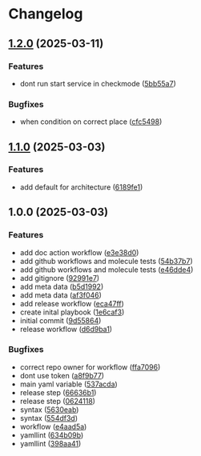# Changelog

## [1.2.0](https://github.com/cloudpunks/ansible-amazon-ssm-agent/compare/v1.1.0...v1.2.0) (2025-03-11)


### Features

* dont run start service in checkmode ([5bb55a7](https://github.com/cloudpunks/ansible-amazon-ssm-agent/commit/5bb55a7c60636a6d9e388a5962ed89f32a8b0b55))


### Bugfixes

* when condition on correct place ([cfc5498](https://github.com/cloudpunks/ansible-amazon-ssm-agent/commit/cfc549885ce114b43f7182e6ab7dfcef9d2347cb))

## [1.1.0](https://github.com/cloudpunks/ansible-amazon-ssm-agent/compare/v1.0.0...v1.1.0) (2025-03-03)


### Features

* add default for architecture ([6189fe1](https://github.com/cloudpunks/ansible-amazon-ssm-agent/commit/6189fe18e8ef3cc40ed53b68be7b70c5b02ece67))

## 1.0.0 (2025-03-03)


### Features

* add doc action workflow ([e3e38d0](https://github.com/cloudpunks/ansible-amazon-ssm-agent/commit/e3e38d0b10190b306c191ab8da61f6dc9515c48b))
* add github workflows and molecule tests ([54b37b7](https://github.com/cloudpunks/ansible-amazon-ssm-agent/commit/54b37b7ba9e062398382cad6020667285ed564d4))
* add github workflows and molecule tests ([e46dde4](https://github.com/cloudpunks/ansible-amazon-ssm-agent/commit/e46dde4bc7226fbb88ec30730c6fad4401371e06))
* add gitignore ([92991e7](https://github.com/cloudpunks/ansible-amazon-ssm-agent/commit/92991e7af9a8df10ca5ebe1e6befc7e7f8b9365b))
* add meta data ([b5d1992](https://github.com/cloudpunks/ansible-amazon-ssm-agent/commit/b5d199254c3a75e652f2a244bc4dee6dbe9e0d2e))
* add meta data ([af3f046](https://github.com/cloudpunks/ansible-amazon-ssm-agent/commit/af3f0460ec98d8eacd9b5f3961d06e1aeb7185cf))
* add release workflow ([eca47ff](https://github.com/cloudpunks/ansible-amazon-ssm-agent/commit/eca47fffe033c8b9cd9361b40e1ac128360f6952))
* create inital playbook ([1e6caf3](https://github.com/cloudpunks/ansible-amazon-ssm-agent/commit/1e6caf3fa770140c5c56781d6ca3a82c4fef61a5))
* initial commit ([9d55864](https://github.com/cloudpunks/ansible-amazon-ssm-agent/commit/9d558643e9801dafcde29914485e3b3fa5e8ec5f))
* release workflow ([d6d9ba1](https://github.com/cloudpunks/ansible-amazon-ssm-agent/commit/d6d9ba14f766b35ff11038f6e8abf1e7d343d6fe))


### Bugfixes

* correct repo owner for workflow ([ffa7096](https://github.com/cloudpunks/ansible-amazon-ssm-agent/commit/ffa7096e8eebc2a54bb110af4d194626fe493d06))
* dont use token ([a8f9b77](https://github.com/cloudpunks/ansible-amazon-ssm-agent/commit/a8f9b776803038ecb49a361c0b85004ba07cce43))
* main yaml variable ([537acda](https://github.com/cloudpunks/ansible-amazon-ssm-agent/commit/537acdaff53ed8791c65ad13aac9f8525c7938cd))
* release step ([66636b1](https://github.com/cloudpunks/ansible-amazon-ssm-agent/commit/66636b17bb6b70fc4db42e7ec415cc06d86c2b11))
* release step ([0624118](https://github.com/cloudpunks/ansible-amazon-ssm-agent/commit/0624118927fd2f45c31680c9904cc99b90f19447))
* syntax ([5630eab](https://github.com/cloudpunks/ansible-amazon-ssm-agent/commit/5630eaba08e2b1312842228b16a4640ded291561))
* syntax ([554df3d](https://github.com/cloudpunks/ansible-amazon-ssm-agent/commit/554df3d46e5972eb96b0bbd94a17086498ce87df))
* workflow ([e4aad5a](https://github.com/cloudpunks/ansible-amazon-ssm-agent/commit/e4aad5acf1ed12e733a58a1762205cfad5975bde))
* yamllint ([634b09b](https://github.com/cloudpunks/ansible-amazon-ssm-agent/commit/634b09bbecd06da3c578b1ad15dbe8b47a3b4774))
* yamllint ([398aa41](https://github.com/cloudpunks/ansible-amazon-ssm-agent/commit/398aa416bc30c759f426f546dca7a9ff42339d21))
